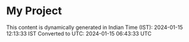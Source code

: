 # My Project

This content is dynamically generated in Indian Time (IST): 2024-01-15 12:13:33 IST
Converted to UTC: 2024-01-15 06:43:33 UTC
